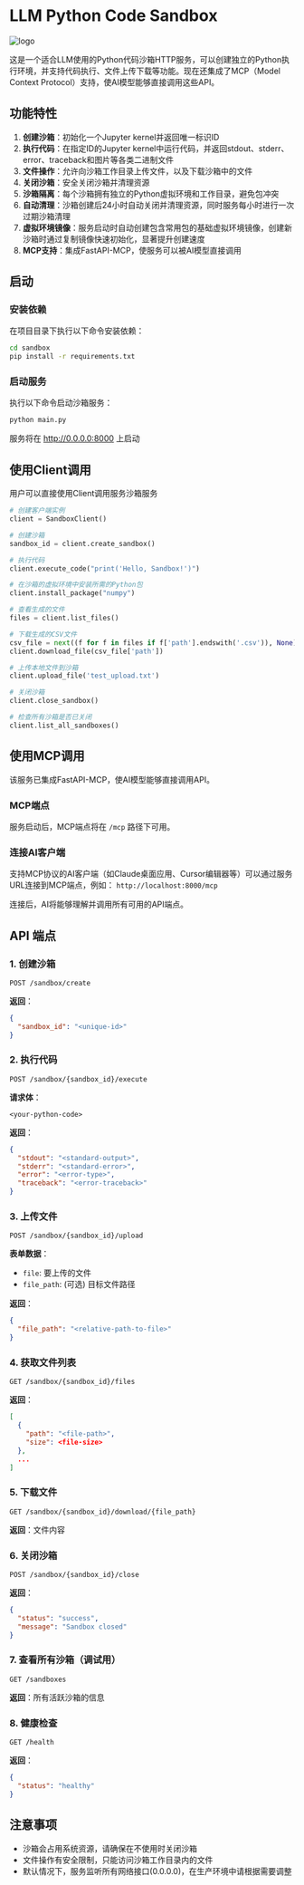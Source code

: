 # LLM Python Code Sandbox

![logo](./asset/logo.png)

这是一个适合LLM使用的Python代码沙箱HTTP服务，可以创建独立的Python执行环境，并支持代码执行、文件上传下载等功能。现在还集成了MCP（Model Context Protocol）支持，使AI模型能够直接调用这些API。

## 功能特性

1. **创建沙箱**：初始化一个Jupyter kernel并返回唯一标识ID
2. **执行代码**：在指定ID的Jupyter kernel中运行代码，并返回stdout、stderr、error、traceback和图片等各类二进制文件
3. **文件操作**：允许向沙箱工作目录上传文件，以及下载沙箱中的文件
4. **关闭沙箱**：安全关闭沙箱并清理资源
5. **沙箱隔离**：每个沙箱拥有独立的Python虚拟环境和工作目录，避免包冲突
6. **自动清理**：沙箱创建后24小时自动关闭并清理资源，同时服务每小时进行一次过期沙箱清理
7. **虚拟环境镜像**：服务启动时自动创建包含常用包的基础虚拟环境镜像，创建新沙箱时通过复制镜像快速初始化，显著提升创建速度
8. **MCP支持**：集成FastAPI-MCP，使服务可以被AI模型直接调用

## 启动

### 安装依赖
在项目目录下执行以下命令安装依赖：
```bash
cd sandbox
pip install -r requirements.txt
```

### 启动服务
执行以下命令启动沙箱服务：
```bash
python main.py
```

服务将在 http://0.0.0.0:8000 上启动

## 使用Client调用
用户可以直接使用Client调用服务沙箱服务
```python
# 创建客户端实例
client = SandboxClient()

# 创建沙箱
sandbox_id = client.create_sandbox()

# 执行代码
client.execute_code("print('Hello, Sandbox!')")

# 在沙箱的虚拟环境中安装所需的Python包
client.install_package("numpy")

# 查看生成的文件
files = client.list_files()

# 下载生成的CSV文件
csv_file = next((f for f in files if f['path'].endswith('.csv')), None)
client.download_file(csv_file['path'])

# 上传本地文件到沙箱
client.upload_file('test_upload.txt')

# 关闭沙箱
client.close_sandbox()

# 检查所有沙箱是否已关闭
client.list_all_sandboxes()
```

## 使用MCP调用

该服务已集成FastAPI-MCP，使AI模型能够直接调用API。

### MCP端点
服务启动后，MCP端点将在 `/mcp` 路径下可用。

### 连接AI客户端
支持MCP协议的AI客户端（如Claude桌面应用、Cursor编辑器等）可以通过服务URL连接到MCP端点，例如：
`http://localhost:8000/mcp`

连接后，AI将能够理解并调用所有可用的API端点。

## API 端点

### 1. 创建沙箱

```
POST /sandbox/create
```

**返回**：
```json
{
  "sandbox_id": "<unique-id>"
}
```

### 2. 执行代码

```
POST /sandbox/{sandbox_id}/execute
```

**请求体**：
```
<your-python-code>
```

**返回**：
```json
{
  "stdout": "<standard-output>",
  "stderr": "<standard-error>",
  "error": "<error-type>",
  "traceback": "<error-traceback>"
}
```

### 3. 上传文件

```
POST /sandbox/{sandbox_id}/upload
```

**表单数据**：
- `file`: 要上传的文件
- `file_path`: (可选) 目标文件路径

**返回**：
```json
{
  "file_path": "<relative-path-to-file>"
}
```

### 4. 获取文件列表

```
GET /sandbox/{sandbox_id}/files
```

**返回**：
```json
[
  {
    "path": "<file-path>",
    "size": <file-size>
  },
  ...
]
```

### 5. 下载文件

```
GET /sandbox/{sandbox_id}/download/{file_path}
```

**返回**：文件内容

### 6. 关闭沙箱

```
POST /sandbox/{sandbox_id}/close
```

**返回**：
```json
{
  "status": "success",
  "message": "Sandbox closed"
}
```

### 7. 查看所有沙箱（调试用）

```
GET /sandboxes
```

**返回**：所有活跃沙箱的信息

### 8. 健康检查

```
GET /health
```

**返回**：
```json
{
  "status": "healthy"
}
```

## 注意事项

- 沙箱会占用系统资源，请确保在不使用时关闭沙箱
- 文件操作有安全限制，只能访问沙箱工作目录内的文件
- 默认情况下，服务监听所有网络接口(0.0.0.0)，在生产环境中请根据需要调整